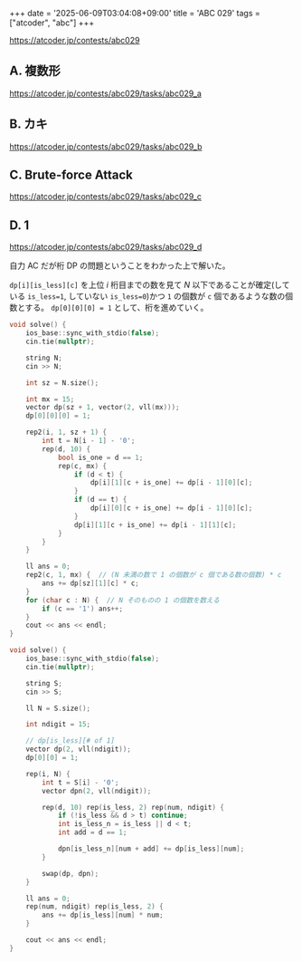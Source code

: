 +++
date = '2025-06-09T03:04:08+09:00'
title = 'ABC 029'
tags = ["atcoder", "abc"]
+++

<https://atcoder.jp/contests/abc029>

## A. 複数形

<https://atcoder.jp/contests/abc029/tasks/abc029_a>

## B. カキ

<https://atcoder.jp/contests/abc029/tasks/abc029_b>

## C. Brute-force Attack

<https://atcoder.jp/contests/abc029/tasks/abc029_c>

## D. 1

<https://atcoder.jp/contests/abc029/tasks/abc029_d>

自力 AC だが桁 DP の問題ということをわかった上で解いた。

`dp[i][is_less][c]` を上位 $i$ 桁目までの数を見て $N$ 以下であることが確定(している `is_less=1`, していない `is_less=0`)かつ `1` の個数が `c` 個であるような数の個数とする。
`dp[0][0][0] = 1` として、桁を進めていく。

```cpp
void solve() {
    ios_base::sync_with_stdio(false);
    cin.tie(nullptr);

    string N;
    cin >> N;

    int sz = N.size();

    int mx = 15;
    vector dp(sz + 1, vector(2, vll(mx)));
    dp[0][0][0] = 1;

    rep2(i, 1, sz + 1) {
        int t = N[i - 1] - '0';
        rep(d, 10) {
            bool is_one = d == 1;
            rep(c, mx) {
                if (d < t) {
                    dp[i][1][c + is_one] += dp[i - 1][0][c];
                }
                if (d == t) {
                    dp[i][0][c + is_one] += dp[i - 1][0][c];
                }
                dp[i][1][c + is_one] += dp[i - 1][1][c];
            }
        }
    }

    ll ans = 0;
    rep2(c, 1, mx) {  // (N 未満の数で 1 の個数が c 個である数の個数) * c
        ans += dp[sz][1][c] * c;
    }
    for (char c : N) {  // N そのものの 1 の個数を数える
        if (c == '1') ans++;
    }
    cout << ans << endl;
}
```

```cpp
void solve() {
    ios_base::sync_with_stdio(false);
    cin.tie(nullptr);

    string S;
    cin >> S;

    ll N = S.size();

    int ndigit = 15;

    // dp[is_less][# of 1]
    vector dp(2, vll(ndigit));
    dp[0][0] = 1;

    rep(i, N) {
        int t = S[i] - '0';
        vector dpn(2, vll(ndigit));

        rep(d, 10) rep(is_less, 2) rep(num, ndigit) {
            if (!is_less && d > t) continue;
            int is_less_n = is_less || d < t;
            int add = d == 1;

            dpn[is_less_n][num + add] += dp[is_less][num];
        }

        swap(dp, dpn);
    }

    ll ans = 0;
    rep(num, ndigit) rep(is_less, 2) {
        ans += dp[is_less][num] * num;
    }

    cout << ans << endl;
}
```

